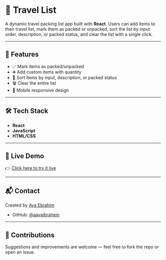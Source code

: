 # 🧳 Travel List

A dynamic travel packing list app built with **React**. Users can add items to their travel list, mark them as packed or unpacked, sort the list by input order, description, or packed status, and clear the list with a single click.

---

## 🚀 Features

- ✅ Mark items as packed/unpacked
- ➕ Add custom items with quantity
- 🔁 Sort items by input, description, or packed status
- 🗑️ Clear the entire list
- 📱 Mobile responsive design

---

## 🛠️ Tech Stack

- **React**
- **JavaScript**
- **HTML/CSS**

---

## 📍 Live Demo

👉 [Click here to try it live](https://thetravel-list.netlify.app)

---

## 📬 Contact

Created by [Aya Ebrahim](https://www.linkedin.com/in/aya-ibrahem-910560261)

- GitHub: [@aayaibrahem](https://github.com/aayaibrahem)

---

## 🙌 Contributions

Suggestions and improvements are welcome — feel free to fork the repo or open an issue.
